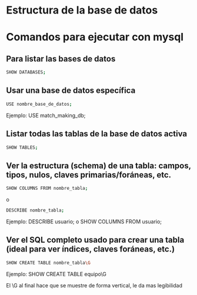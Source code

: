 # Estructura de la base de datos

# Comandos para ejecutar con mysql

## Para listar las bases de datos

```bash
SHOW DATABASES;
```

## Usar una base de datos específica

```bash
USE nombre_base_de_datos;
```

Ejemplo:
USE match_making_db;

## Listar todas las tablas de la base de datos activa

```bash
SHOW TABLES;
```

## Ver la estructura (schema) de una tabla: campos, tipos, nulos, claves primarias/foráneas, etc.

```bash
SHOW COLUMNS FROM nombre_tabla;
```

o

```bash
DESCRIBE nombre_tabla;
```

Ejemplo:
DESCRIBE usuario;
o
SHOW COLUMNS FROM usuario;

## Ver el SQL completo usado para crear una tabla (ideal para ver índices, claves foráneas, etc.)

```bash
SHOW CREATE TABLE nombre_tabla\G
```

Ejemplo:
SHOW CREATE TABLE equipo\G

El \G al final hace que se muestre de forma vertical, le da mas legibilidad
